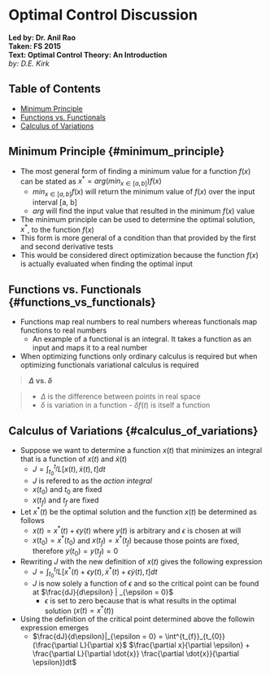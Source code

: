 # Optimal Control Discussion
**Led by: Dr. Anil Rao**  
**Taken: FS 2015**  
**Text: Optimal Control Theory: An Introduction**  
*by: D.E. Kirk*

## Table of Contents

- [Minimum Principle](#minimum_principle)
- [Functions vs. Functionals](#functions_vs_functionals)
- [Calculus of Variations](#calculus_of_variations)

## Minimum Principle {#minimum_principle}

- The most general form of finding a minimum value for a function $f(x)$ can be
  stated as $x^{*} = arg (min_{x \in [a,b]}) f(x)$
    - $min_{x \in [a,b]} f(x)$ will return the minimum value of $f(x)$ over the
      input interval [a, b]
    - $arg$ will find the input value that resulted in the minimum $f(x)$ value
- The minimum principle can be used to determine the optimal solution, $x^{*}$,
  to the function $f(x)$
- This form is more general of a condition than that provided by the first and
  second derivative tests
- This would be considered direct optimization because the function $f(x)$ is
  actually evaluated when finding the optimal input

## Functions vs. Functionals {#functions_vs_functionals}

- Functions map real numbers to real numbers whereas functionals map functions
  to real numbers
    - An example of a functional is an integral. It takes a function as an
      input and maps it to a real number
- When optimizing functions only ordinary calculus is required but when
  optimizing functionals variational calculus is required

> __$\Delta$ vs. $\delta$__

> - $\Delta$ is the difference between points in real space
> - $\delta$ is variation in a function
>       - $\delta f(t)$ is itself a function

## Calculus of Variations {#calculus_of_variations}

- Suppose we want to determine a function $x(t)$ that minimizes an integral
  that is a function of $x(t)$ and $\dot{x}(t)$
    - $J = \int^{t_{f}}_{t_{0}}L[x(t),\dot{x}(t),t]dt$
    - $J$ is refered to as the _action integral_
    - $x(t_{0})$ and $t_{0}$ are fixed
    - $x(t_{f})$ and $t_{f}$ are fixed
- Let $x^{*}(t)$ be the optimal solution and the function $x(t)$ be determined
  as follows
    - $x(t) = x^{*}(t) + \epsilon y(t)$ where $y(t)$ is arbitrary and
      $\epsilon$ is chosen at will
    - $x(t_{0}) = x^{*}(t_{0})$ and $x(t_{f}) = x^{*}(t_{f})$ because those
      points are fixed, therefore $y(t_{0}) = y(t_{f}) = 0$
- Rewriting $J$ with the new definition of $x(t)$ gives the following expression
    - $J = \int^{t_{f}}_{t_{0}}L[x^{*}(t) + \epsilon y(t),\dot{x}^{*}(t) +
      \epsilon \dot{y}(t),t]dt$
    - $J$ is now solely a function of $\epsilon$ and so the critical point can
      be found at $\frac{dJ}{d\epsilon} | _{\epsilon = 0}$
        - $\epsilon$ is set to zero because that is what results in the optimal
          solution ($x(t) = x^{*}(t)$)
- Using the definition of the critical point determined above the followin expression emerges
    - $\frac{dJ}{d\epsilon}|_{\epsilon = 0} = \int^{t_{f}}_{t_{0}} (\frac{\partial L}{\partial x}$ $\frac{\partial x}{\partial \epsilon} + \frac{\partial L}{\partial \dot{x}} \frac{\partial \dot{x}}{\partial \epsilon})dt$
